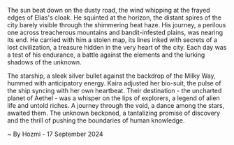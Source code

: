 
The sun beat down on the dusty road, the wind whipping at the frayed edges of Elias's cloak. He squinted at the horizon, the distant spires of the city barely visible through the shimmering heat haze. His journey, a perilous one across treacherous mountains and bandit-infested plains, was nearing its end. He carried with him a stolen map, its lines inked with secrets of a lost civilization, a treasure hidden in the very heart of the city.  Each day was a test of his endurance, a battle against the elements and the lurking shadows of the unknown. 

The starship, a sleek silver bullet against the backdrop of the Milky Way, hummed with anticipatory energy. Kaira adjusted her bio-suit, the pulse of the ship syncing with her own heartbeat.  Their destination - the uncharted planet of Aethel - was a whisper on the lips of explorers, a legend of alien life and untold riches.  A journey through the void, a dance among the stars, awaited them.  The unknown beckoned, a tantalizing promise of discovery and the thrill of pushing the boundaries of human knowledge. 

~ By Hozmi - 17 September 2024
